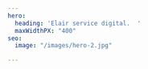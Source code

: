 ```yaml
---
hero:
  heading: 'Elair service digital.  '
  maxWidthPX: "400"
seo:
  image: "/images/hero-2.jpg"

---
```

